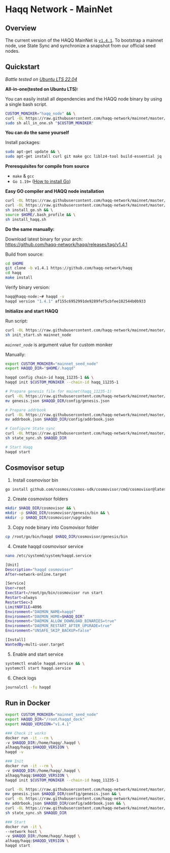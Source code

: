 # Haqq Network - MainNet


## Overview
The current version of the HAQQ MainNet is [`v1.4.1`](https://github.com/haqq-network/haqq/releases/tag/v1.4.1). To bootstrap a mainnet node, use State Sync and synchronize a snapshot from our official seed nodes.


## Quickstart
_*Battle tested on [Ubuntu LTS 22.04](https://spinupwp.com/doc/what-does-lts-mean-ubuntu/#:~:text=The%20abbreviation%20stands%20for%20Long,extended%20period%20over%20regular%20releases)*_

**All-in-one(tested on Ubuntu LTS):**

You can easily install all dependencies and the HAQQ node binary by using a single bash script.

```sh
CUSTOM_MONIKER="haqq_node" && \
curl -OL https://raw.githubusercontent.com/haqq-network/mainnet/master/all_in_one.sh && \
sudo sh all_in_one.sh "$CUSTOM_MONIKER"
```

**You can do the same yourself**

Install packages:
```sh
sudo apt-get update && \
sudo apt-get install curl git make gcc liblz4-tool build-essential jq -y
```

**Preresquisites for compile from source**
- `make` & `gcc` 
- `Go 1.19+` ([How to install Go](https://www.digitalocean.com/community/tutorials/how-to-install-go-on-ubuntu-20-04))

**Easy GO compiler and HAQQ node installation**

```sh
curl -OL https://raw.githubusercontent.com/haqq-network/mainnet/master/install_go.sh && \
curl -OL https://raw.githubusercontent.com/haqq-network/mainnet/master/install_haqq.sh && \
sh install_go.sh && \ 
source $HOME/.bash_profile && \
sh install_haqq.sh
```

**Do the same manually:**

Download latest binary for your arch: </br>
https://github.com/haqq-network/haqq/releases/tag/v1.4.1

Build from source:
```sh
cd $HOME
git clone -b v1.4.1 https://github.com/haqq-network/haqq
cd haqq
make install
```

Verify binary version:
```sh
haqq@haqq-node:~# haqqd -v
haqqd version "1.4.1" af155c6952991de9289fef5cbfee102544b0b933
```

**Initialize and start HAQQ**

Run script:

```sh
curl -OL https://raw.githubusercontent.com/haqq-network/mainnet/master/init_start.sh && \
sh init_start.sh mainnet_node
```

_``mainnet_node``_ is argument value for custom moniker <br>

Manually:

```sh
export CUSTOM_MONIKER="mainnet_seed_node"
export HAQQD_DIR="$HOME/.haqqd"

haqqd config chain-id haqq_11235-1 && \
haqqd init $CUSTOM_MONIKER --chain-id haqq_11235-1

# Prepare genesis file for mainet(haqq_11235-1)
curl -OL https://raw.githubusercontent.com/haqq-network/mainnet/master/genesis.json && \
mv genesis.json $HAQQD_DIR/config/genesis.json

# Prepare addrbook
curl -OL https://raw.githubusercontent.com/haqq-network/mainnet/master/addrbook.json && \
mv addrbook.json $HAQQD_DIR/config/addrbook.json

# Configure State sync
curl -OL https://raw.githubusercontent.com/haqq-network/mainnet/master/state_sync.sh && \
sh state_sync.sh $HAQQD_DIR

# Start Haqq
haqqd start
```

## Cosmovisor setup

1. Install cosmovisor bin
```sh
go install github.com/cosmos/cosmos-sdk/cosmovisor/cmd/cosmovisor@latest
```

2. Create cosmovisor folders
```sh
mkdir $HAQQ_DIR/cosmovisor && \
mkdir -p $HAQQ_DIR/cosmovisor/genesis/bin && \
mkdir -p $HAQQ_DIR/cosmovisor/upgrades
```

3. Copy node binary into Cosmovisor folder
```sh
cp /root/go/bin/haqqd $HAQQ_DIR/cosmovisor/genesis/bin
```

4. Create haqqd cosmovisor service
```sh
nano /etc/systemd/system/haqqd.service
```

```sh
[Unit]
Description="haqqd cosmovisor"
After=network-online.target

[Service]
User=root
ExecStart=/root/go/bin/cosmovisor run start
Restart=always
RestartSec=3
LimitNOFILE=4096
Environment="DAEMON_NAME=haqqd"
Environment="DAEMON_HOME=$HAQQ_DIR"
Environment="DAEMON_ALLOW_DOWNLOAD_BINARIES=true"
Environment="DAEMON_RESTART_AFTER_UPGRADE=true"
Environment="UNSAFE_SKIP_BACKUP=false"

[Install]
WantedBy=multi-user.target
```

5. Enable and start service

```sh
systemctl enable haqqd.service && \
systemctl start haqqd.service
```

6. Check logs
```sh
journalctl -fu haqqd
```

## Run in Docker

```sh
export CUSTOM_MONIKER="mainnet_seed_node"
export HAQQD_DIR="/root/haqqd_dock"
export HAQQD_VERSION="v1.4.1"

### Check it works
docker run -it --rm \
-v $HAQQD_DIR:/home/haqq/.haqqd \
alhaqq/haqq:$HAQQD_VERSION \
haqqd -v

### Init
docker run -it --rm \
-v $HAQQD_DIR:/home/haqq/.haqqd \
alhaqq/haqq:$HAQQD_VERSION \
haqqd init $CUSTOM_MONIKER --chain-id haqq_11235-1

curl -OL https://raw.githubusercontent.com/haqq-network/mainnet/master/genesis.json && \
mv genesis.json $HAQQD_DIR/config/genesis.json && \
curl -OL https://raw.githubusercontent.com/haqq-network/mainnet/master/addrbook.json && \
mv addrbook.json $HAQQD_DIR/config/addrbook.json && \
curl -OL https://raw.githubusercontent.com/haqq-network/mainnet/master/state_sync.sh && \
sh state_sync.sh $HAQQD_DIR

### Start
docker run -it \
--network host \
-v $HAQQD_DIR:/home/haqq/.haqqd \
alhaqq/haqq:$HAQQD_VERSION \
haqqd start
```
